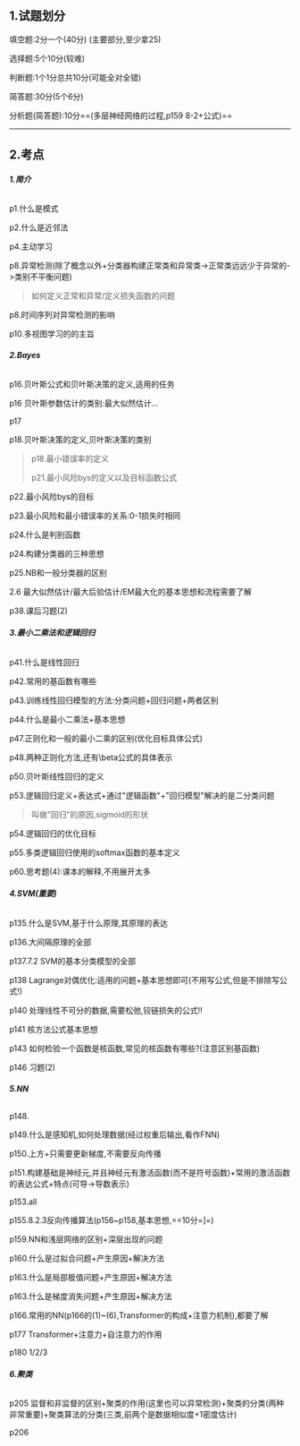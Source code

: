 ## **1.试题划分**

填空题:2分一个(40分) (主要部分,至少拿25)

选择题:5个10分(较难)

判断题:1个1分总共10分(可能全对全错)

简答题:30分(5个6分)

分析题(简答题):10分==(多层神经网络的过程,p159 8-2+公式)==

****



## **2.考点**

###### **1.简介**

p1.什么是模式

p2.什么是近邻法

p4.主动学习

p8.异常检测(除了概念以外+分类器构建正常类和异常类->正常类远远少于异常的->类别不平衡问题)

>如何定义正常和异常/定义损失函数的问题

p8.时间序列对异常检测的影响

p10.多视图学习的的主旨

###### **2.Bayes**

p16.贝叶斯公式和贝叶斯决策的定义,适用的任务

p16 贝叶斯参数估计的类别:最大似然估计...

p17

p18.贝叶斯决策的定义,贝叶斯决策的类别

>   p18.最小错误率的定义
>
>   p21.最小风险bys的定义以及目标函数公式

p22.最小风险bys的目标

p23.最小风险和最小错误率的关系:0-1损失时相同

p24.什么是判别函数

p24.构建分类器的三种思想

p25.NB和一般分类器的区别

2.6 最大似然估计/最大后验估计/EM最大化的基本思想和流程需要了解

p38.课后习题(2)

###### **3.最小二乘法和逻辑回归**

p41.什么是线性回归

p42.常用的基函数有哪些

p43.训练线性回归模型的方法:分类问题+回归问题+两者区别

p44.什么是最小二乘法+基本思想

p47.正则化和一般的最小二乘的区别(优化目标具体公式)

p48.两种正则化方法,还有\beta公式的具体表示

p50.贝叶斯线性回归的定义

p53.逻辑回归定义+表达式+通过"逻辑函数"+"回归模型"解决的是二分类问题

>   叫做"回归"的原因,sigmoid的形状

p54.逻辑回归的优化目标

p55.多类逻辑回归使用的softmax函数的基本定义

p60.思考题(4):课本的解释,不用展开太多

###### **4.SVM(重要)**

p135.什么是SVM,基于什么原理,其原理的表达

p136.大间隔原理的全部

p137.7.2 SVM的基本分类模型的全部

p138 Lagrange对偶优化:适用的问题+基本思想即可(不用写公式,但是不排除写公式!)

p140 处理线性不可分的数据,需要松弛,铰链损失的公式!!

p141 核方法公式基本思想

p143 如何检验一个函数是核函数,常见的核函数有哪些?(注意区别基函数)

p146 习题(2)

###### **5.NN**

p148.

p149.什么是感知机,如何处理数据(经过权重后输出,看作FNN)

p150.上方+只需要更新梯度,不需要反向传播

p151.构建基础是神经元,并且神经元有激活函数(而不是符号函数)+常用的激活函数的表达公式+特点(可导->导数表示)

p153.all

p155.8.2.3反向传播算法(p156~p158,基本思想,==10分=]=)

p159.NN和浅层网络的区别+深层出现的问题

p160.什么是过拟合问题+产生原因+解决方法

p163.什么是局部极值问题+产生原因+解决方法

p163.什么是梯度消失问题+产生原因+解决方法

p166.常用的NN(p166的(1)~(6),Transformer的构成+注意力机制),都要了解

p177 Transformer+注意力+自注意力的作用

p180 1/2/3

###### **6.聚类**

p205 监督和非监督的区别+聚类的作用(这里也可以异常检测)+聚类的分类(两种非常重要)+聚类算法的分类(三类,前两个是数据相似度+1密度估计)

p206